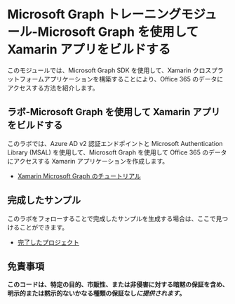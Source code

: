 # <a name="microsoft-graph-training-module---build-xamarin-apps-with-microsoft-graph"></a>Microsoft Graph トレーニングモジュール-Microsoft Graph を使用して Xamarin アプリをビルドする

このモジュールでは、Microsoft Graph SDK を使用して、Xamarin クロスプラットフォームアプリケーションを構築することにより、Office 365 のデータにアクセスする方法を紹介します。

## <a name="lab---build-xamarin-apps-with-the-microsoft-graph"></a>ラボ-Microsoft Graph を使用して Xamarin アプリをビルドする

このラボでは、Azure AD v2 認証エンドポイントと Microsoft Authentication Library (MSAL) を使用して、Microsoft Graph を使用して Office 365 のデータにアクセスする Xamarin アプリケーションを作成します。

- [Xamarin Microsoft Graph のチュートリアル](https://docs.microsoft.com/graph/tutorials/xamarin)

## <a name="completed-sample"></a>完成したサンプル

このラボをフォローすることで完成したサンプルを生成する場合は、ここで見つけることができます。

- [完了したプロジェクト](demo)

## <a name="disclaimer"></a>免責事項

**このコードは、特定の目的、市販性、または非侵害に対する暗黙の保証を含め、明示的または黙示的ないかなる種類の保証なし*に提供されます*。**
